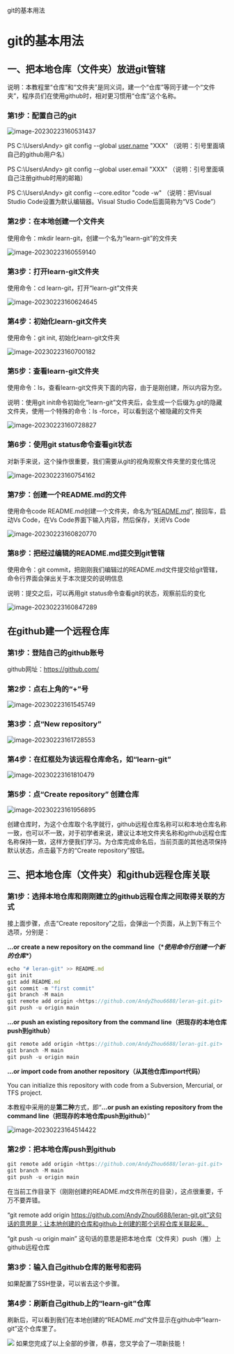 git的基本用法
# git的基本用法

## 一、把本地仓库（文件夹）放进git管辖

说明：本教程里“仓库”和“文件夹”是同义词，建一个“仓库”等同于建一个“文件夹”，程序员们在使用github时，相对更习惯用“仓库”这个名称。

### 第1步：配置自己的git

![image-20230223160531437](https://gitee.com/andy116688/Typora/raw/master/img/image-20230223160531437.png)

PS C:\Users\Andy> git config --global [user.name](http://user.name/) "XXX"  （说明：引号里面填自己的github用户名）

PS C:\Users\Andy> git config --global user.email "XXX"  （说明：引号里面填自己注册github时用的邮箱）

PS C:\Users\Andy> git config --core.editor "code -w"  （说明：把Visual Studio Code设置为默认编辑器。Visual Studio Code后面简称为“VS Code”）

### 第2步：在本地创建一个文件夹

使用命令：mkdir learn-git，创建一个名为“learn-git”的文件夹

![image-20230223160559140](https://gitee.com/andy116688/Typora/raw/master/img/image-20230223160559140.png)

### 第3步：打开learn-git文件夹

使用命令：cd learn-git，打开“learn-git”文件夹

![image-20230223160624645](https://gitee.com/andy116688/Typora/raw/master/img/image-20230223160624645.png)

### 第4步：初始化learn-git文件夹

使用命令：git init, 初始化learn-git文件夹

![image-20230223160700182](https://gitee.com/andy116688/Typora/raw/master/img/image-20230223160700182.png)

### 第5步：查看learn-git文件夹

使用命令：ls，查看learn-git文件夹下面的内容，由于是刚创建，所以内容为空。

说明：使用git init命令初始化“learn-git”文件夹后，会生成一个后缀为.git的隐藏文件夹，使用一个特殊的命令：ls -force，可以看到这个被隐藏的文件夹

![image-20230223160728827](https://gitee.com/andy116688/Typora/raw/master/img/image-20230223160728827.png)

### 第6步：使用git status命令查看git状态

对新手来说，这个操作很重要，我们需要从git的视角观察文件夹里的变化情况

![image-20230223160754162](https://gitee.com/andy116688/Typora/raw/master/img/image-20230223160754162.png)

### 第7步：创建一个README.md的文件

使用命令code README.md创建一个文件夹，命名为“[README.md](http://README.md)”, 按回车，启动Vs Code，在Vs Code界面下输入内容，然后保存，关闭Vs Code

![image-20230223160820770](https://gitee.com/andy116688/Typora/raw/master/img/image-20230223160820770.png)

### 第8步：把经过编辑的README.md提交到git管辖

使用命令：git commit，把刚刚我们编辑过的README.md文件提交给git管辖，命令行界面会弹出关于本次提交的说明信息

说明：提交之后，可以再用git status命令查看git的状态，观察前后的变化

![image-20230223160847289](https://gitee.com/andy116688/Typora/raw/master/img/image-20230223160847289.png)

## 在github建一个远程仓库

### 第1步：登陆自己的github账号

github网址：https://github.com/

### 第2步：点右上角的“+”号

![image-20230223161545749](https://gitee.com/andy116688/Typora/raw/master/img/image-20230223161545749.png)

### 第3步：点“New repository”

![image-20230223161728553](https://gitee.com/andy116688/Typora/raw/master/img/image-20230223161728553.png)

### 第4步：在红框处为该远程仓库命名，如“learn-git”

![image-20230223161810479](https://gitee.com/andy116688/Typora/raw/master/img/image-20230223161810479.png)

### 第5步：点“Create repository” 创建仓库

![image-20230223161956895](https://gitee.com/andy116688/Typora/raw/master/img/image-20230223161956895.png)

创建仓库时，为这个仓库取个名字就行，github远程仓库名称可以和本地仓库名称一致，也可以不一致，对于初学者来说，建议让本地文件夹名称和github远程仓库名称保持一致，这样方便我们学习。为仓库完成命名后，当前页面的其他选项保持默认状态，点击最下方的“Create repository”按钮。

## 三、把本地仓库（文件夹）和github远程仓库关联

### 第1步：选择本地仓库和刚刚建立的github远程仓库之间取得关联的方式

接上面步骤，点击“Create repository”之后，会弹出一个页面，从上到下有三个选项，分别是：

**…or create a new repository on the command line（\**使用命令行创建一个新的仓库\**）**

```jsx
echo "# leran-git" >> README.md
git init
git add README.md
git commit -m "first commit"
git branch -M main
git remote add origin <https://github.com/AndyZhou6688/leran-git.git>
git push -u origin main
```

**…or push an existing repository from the command line（把现存的本地仓库push到github）**

```jsx
git remote add origin <https://github.com/AndyZhou6688/leran-git.git>
git branch -M main
git push -u origin main
```

**…or import code from another repository（从其他仓库import代码）**

You can initialize this repository with code from a Subversion, Mercurial, or TFS project.

本教程中采用的是**第二种**方式，即“**…or push an existing repository from the command line（把现存的本地仓库push到github）**”

![image-20230223164514422](https://gitee.com/andy116688/Typora/raw/master/img/image-20230223164514422.png)

### 第2步：把本地仓库push到github

```jsx
git remote add origin <https://github.com/AndyZhou6688/leran-git.git>
git branch -M main
git push -u origin main
```

在当前工作目录下（刚刚创建的README.md文件所在的目录），这点很重要，千万不要弄错。

“git remote add origin https://github.com/AndyZhou6688/leran-git.git”这句话的意思是：让本地创建的仓库和github上创建的那个远程仓库关联起来。

“git push -u origin main” 这句话的意思是把本地仓库（文件夹）push（推）上github远程仓库

### 第3步：输入自己github仓库的账号和密码

如果配置了SSH登录，可以省去这个步骤。

### 第4步：刷新自己github上的“learn-git”仓库

刷新后，可以看到我们在本地创建的“README.md”文件显示在github中“learn-git”这个仓库里了。

![](https://gitee.com/andy116688/Typora/raw/master/img/image-20230223165517901.png)
如果您完成了以上全部的步骤，恭喜，您又学会了一项新技能！